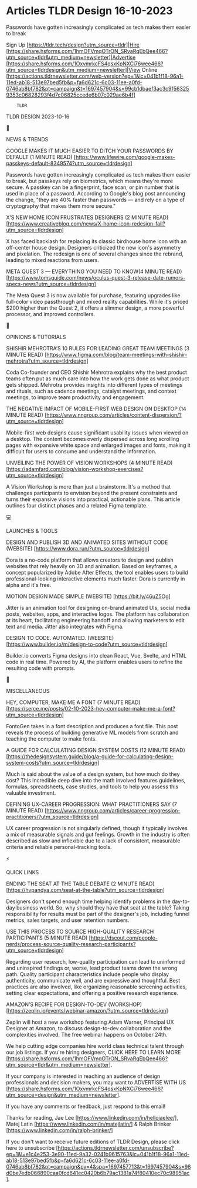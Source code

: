 # Articles TLDR Design 16-10-2023

Passwords have gotten increasingly complicated as tech makes them
easier to break  

Sign Up [https://tldr.tech/design?utm_source=tldr]|Hire
[https://share.hsforms.com/1hmOFVmqOTrON_SRvaRqEbQee466?utm_source=tldr&utm_medium=newsletter]|Advertise
[https://share.hsforms.com/1OxvmrkcFS4qsxKpNXCi76wee466?utm_source=tldrdesign&utm_medium=newsletter]|View
Online
[https://actions.tldrnewsletter.com/web-version?ep=1&lc=041b1f18-96a1-11ed-ab18-513e97bed5fb&p=fa6d621c-6c03-11ee-a0fd-0746ab8bf782&pt=campaign&t=1697457904&s=99cb1dbaef3ac3c9f563259353c06828293f4d7c06825ccede6b07c029ae6b4f]


		TLDR 

TLDR DESIGN 2023-10-16

📱 

NEWS & TRENDS

 GOOGLE MAKES IT MUCH EASIER TO DITCH YOUR PASSWORDS BY DEFAULT (1
MINUTE READ)
[https://www.lifewire.com/google-makes-passkeys-default-8349574?utm_source=tldrdesign]


 Passwords have gotten increasingly complicated as tech makes them
easier to break, but passkeys rely on biometrics, which means they're
more secure. A passkey can be a fingerprint, face scan, or pin number
that is used in place of a password. According to Google's blog post
announcing the change, "they are 40% faster than passwords — and
rely on a type of cryptography that makes them more secure." 

 X’S NEW HOME ICON FRUSTRATES DESIGNERS (2 MINUTE READ)
[https://www.creativebloq.com/news/X-home-icon-redesign-fail?utm_source=tldrdesign]


 X has faced backlash for replacing its classic birdhouse home icon
with an off-center house design. Designers criticized the new icon's
asymmetry and pixelation. The redesign is one of several changes since
the rebrand, leading to mixed reactions from users. 

 META QUEST 3 — EVERYTHING YOU NEED TO KNOW(4 MINUTE READ)
[https://www.tomsguide.com/news/oculus-quest-3-release-date-rumors-specs-news?utm_source=tldrdesign]


 The Meta Quest 3 is now available for purchase, featuring upgrades
like full-color video passthrough and mixed reality capabilities.
While it's priced $200 higher than the Quest 2, it offers a slimmer
design, a more powerful processor, and improved controllers. 

🚀 

OPINIONS & TUTORIALS

 SHISHIR MEHROTRA’S 10 RULES FOR LEADING GREAT TEAM MEETINGS (3
MINUTE READ)
[https://www.figma.com/blog/team-meetings-with-shishir-mehrotra?utm_source=tldrdesign]


 Coda Co-founder and CEO Shishir Mehrotra explains why the best
product teams often put as much care into how the work gets done as
what product gets shipped. Mehrotra provides insights into different
types of meetings and rituals, such as cadence meetings, catalyst
meetings, and context meetings, to improve team productivity and
engagement. 

 THE NEGATIVE IMPACT OF MOBILE-FIRST WEB DESIGN ON DESKTOP (14 MINUTE
READ)
[https://www.nngroup.com/articles/content-dispersion/?utm_source=tldrdesign]


 Mobile-first web designs cause significant usability issues when
viewed on a desktop. The content becomes overly dispersed across long
scrolling pages with expansive white space and enlarged images and
fonts, making it difficult for users to consume and understand the
information. 

 UNVEILING THE POWER OF VISION WORKSHOPS (4 MINUTE READ)
[https://adamfard.com/blog/vision-workshop-exercises?utm_source=tldrdesign]


 A Vision Workshop is more than just a brainstorm. It's a method that
challenges participants to envision beyond the present constraints and
turns their expansive visions into practical, actionable plans. This
article outlines four distinct phases and a related Figma template. 

💻 

LAUNCHES & TOOLS

 DESIGN AND PUBLISH 3D AND ANIMATED SITES WITHOUT CODE (WEBSITE)
[https://www.dora.run/?utm_source=tldrdesign] 

 Dora is a no-code platform that allows creators to design and publish
websites that rely heavily on 3D and animation. Based on keyframes, a
concept popularized by Adobe After Effects, the tool enables users to
build professional-looking interactive elements much faster. Dora is
currently in alpha and it's free. 

 MOTION DESIGN MADE SIMPLE (WEBSITE) [https://bit.ly/46uZ5Og] 

 Jitter is an animation tool for designing on-brand animated UIs,
social media posts, websites, apps, and interactive logos. The
platform has collaboration at its heart, facilitating engineering
handoff and allowing marketers to edit text and media. Jitter also
integrates with Figma. 

 DESIGN TO CODE. AUTOMATED. (WEBSITE)
[https://www.builder.io/m/design-to-code?utm_source=tldrdesign] 

 Builder.io converts Figma designs into clean React, Vue, Svelte, and
HTML code in real time. Powered by AI, the platform enables users to
refine the resulting code with prompts. 

🎁 

MISCELLANEOUS

 HEY, COMPUTER, MAKE ME A FONT (7 MINUTE READ)
[https://serce.me/posts/02-10-2023-hey-computer-make-me-a-font?utm_source=tldrdesign]


 FontoGen takes in a font description and produces a font file. This
post reveals the process of building generative ML models from scratch
and teaching the computer to make fonts. 

 A GUIDE FOR CALCULATING DESIGN SYSTEM COSTS (12 MINUTE READ)
[https://thedesignsystem.guide/blog/a-guide-for-calculating-design-system-costs?utm_source=tldrdesign]


 Much is said about the value of a design system, but how much do they
cost? This incredible deep dive into the math involved features
guidelines, formulas, spreadsheets, case studies, and tools to help
you assess this valuable investment. 

 DEFINING UX-CAREER PROGRESSION: WHAT PRACTITIONERS SAY (7 MINUTE
READ)
[https://www.nngroup.com/articles/career-progression-practitioners/?utm_source=tldrdesign]


 UX career progression is not singularly defined, though it typically
involves a mix of measurable signals and gut feelings. Growth in the
industry is often described as slow and inflexible due to a lack of
consistent, measurable criteria and reliable personal-tracking tools. 

⚡ 

QUICK LINKS

 ENDING THE SEAT AT THE TABLE DEBATE (2 MINUTE READ)
[https://hvpandya.com/seat-at-the-table?utm_source=tldrdesign] 

 Designers don't spend enough time helping identify problems in the
day-to-day business world. So, why should they have that seat at the
table? Taking responsibility for results must be part of the
designer's job, including funnel metrics, sales targets, and user
retention numbers. 

 USE THIS PROCESS TO SOURCE HIGH-QUALITY RESEARCH PARTICIPANTS (5
MINUTE READ)
[https://dscout.com/people-nerds/process-source-quality-research-participants?utm_source=tldrdesign]


 Regarding user research, low-quality participation can lead to
uninformed and uninspired findings or, worse, lead product teams down
the wrong path. Quality participant characteristics include people who
display authenticity, communicate well, and are expressive and
thoughtful. Best practices are also involved, like organizing
reasonable screening activities, setting clear expectations, and
offering a positive research experience. 

 AMAZON’S RECIPE FOR DESIGN-TO-DEV (WORKSHOP)
[https://zeplin.io/events/webinar-amazon/?utm_source=tldrdesign] 

 Zeplin will host a new workshop featuring Adam Warner, Principal UX
Designer at Amazon, to discuss design-to-dev collaboration and the
complexities involved. The free webinar happens on October 24th. 

 We help cutting edge companies hire world class technical talent
through our job listings. If you're hiring designers, CLICK HERE TO
LEARN MORE
[https://share.hsforms.com/1hmOFVmqOTrON_SRvaRqEbQee466?utm_source=tldr&utm_medium=newsletter].


If your company is interested in reaching an audience of design
professionals and decision makers, you may want to ADVERTISE WITH US
[https://share.hsforms.com/1OxvmrkcFS4qsxKpNXCi76wee466?utm_source=design&utm_medium=newsletter].


If you have any comments or feedback, just respond to this email! 

Thanks for reading, 
Jae Lee [https://www.linkedin.com/in/hellojaelee/], Matej Latin
[https://www.linkedin.com/in/matejlatin/] & Ralph Brinker
[https://www.linkedin.com/in/ralph-brinker/] 

If you don't want to receive future editions of TLDR Design,
please click here to unsubscribe
[https://actions.tldrnewsletter.com/unsubscribe?ep=1&l=e1c4e253-3e90-11ed-9a32-0241b9615763&lc=041b1f18-96a1-11ed-ab18-513e97bed5fb&p=fa6d621c-6c03-11ee-a0fd-0746ab8bf782&pt=campaign&pv=4&spa=1697457713&t=1697457904&s=98d0be7edb066890caa0fcd641ec0420b6b79ac1381a74f80410ec70c98951ac].